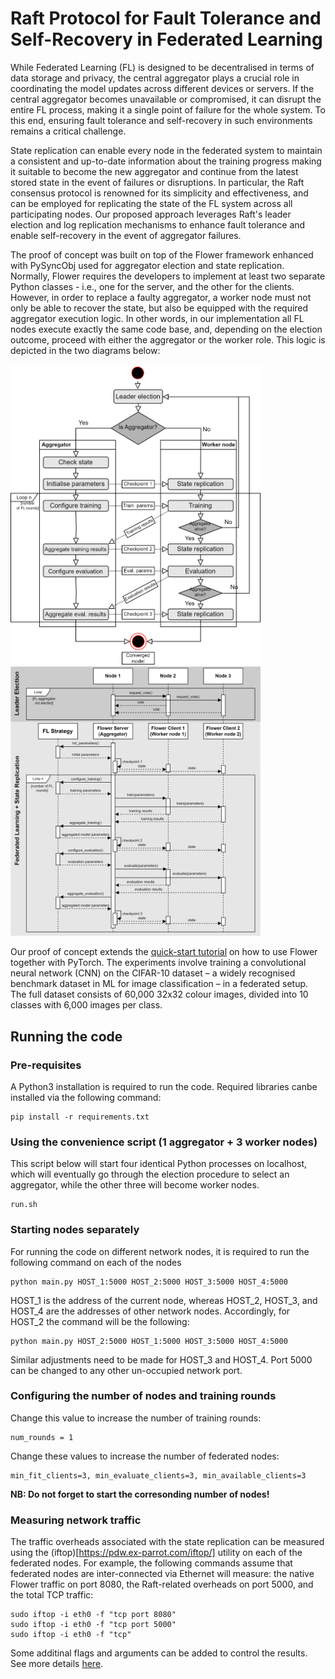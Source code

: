 # Raft Protocol for Fault Tolerance and Self-Recovery in Federated Learning

While Federated Learning (FL) is designed to be decentralised in terms of data storage and privacy, the central aggregator plays a crucial role in coordinating the model updates across different devices or servers. If the central aggregator becomes unavailable or compromised, it can disrupt the entire FL process, making it a single point of failure for the whole system. To this end, ensuring fault tolerance and self-recovery in such environments remains a critical challenge.

State replication can enable every node in the federated system to maintain a consistent and up-to-date information about the training progress making it suitable to become the new aggregator and continue from the latest stored state in the event of failures or disruptions. In particular, the Raft consensus protocol is renowned for its simplicity and effectiveness, and can be employed for replicating the state of the FL system across all participating nodes. Our proposed approach leverages Raft's leader election and log replication mechanisms to enhance fault tolerance and enable self-recovery in the event of aggregator failures.

The proof of concept was built on top of the Flower framework enhanced with PySyncObj used for aggregator election and state replication. Normally, Flower requires the developers to implement at least two separate Python classes - i.e., one for the server, and the other for the clients. However, in order to replace a faulty aggregator, a worker node must not only be able to recover the state, but also be equipped with the required aggregator execution logic. In other words, in our implementation all FL nodes execute exactly the same code base, and, depending on the election outcome, proceed with either the aggregator or the worker role. This logic is depicted in the two diagrams below:

<img src="img/algo.png" alt="Algorithm" width="400"/>

<img src="img/sequence.png" alt="Sequence" width="400"/>

Our proof of concept extends the [quick-start tutorial](https://flower.dev/docs/framework/tutorial-quickstart-pytorch.html) on how to use Flower together with PyTorch. The experiments involve training a convolutional neural network (CNN) on the CIFAR-10 dataset – a widely recognised benchmark dataset in ML for image classification – in a federated setup. The full dataset consists of 60,000 32x32 colour images, divided into 10 classes with 6,000 images per class.

## Running the code

### Pre-requisites

A Python3 installation is required to run the code. Required libraries canbe installed via the following command:

```shell
pip install -r requirements.txt
```

### Using the convenience script (1 aggregator + 3 worker nodes)

This script below will start four identical Python processes on localhost, which will eventually go through the election procedure to select an aggregator, while the other three will become worker nodes.

```shell
run.sh
```

### Starting nodes separately

For running the code on different network nodes, it is required to run the following command on each of the nodes

```shell
python main.py HOST_1:5000 HOST_2:5000 HOST_3:5000 HOST_4:5000
```
HOST_1 is the address of the current node, whereas HOST_2, HOST_3, and HOST_4 are the addresses of other network nodes. Accordingly, for HOST_2 the command will be the following:

```shell
python main.py HOST_2:5000 HOST_1:5000 HOST_3:5000 HOST_4:5000
```
Similar adjustments need to be made for HOST_3 and HOST_4. Port 5000 can be changed to any other un-occupied network port.

### Configuring the number of nodes and training rounds

Change this value to increase the number of training rounds:

```shell
num_rounds = 1
```

Change these values to increase the number of federated nodes:

```shell
min_fit_clients=3, min_evaluate_clients=3, min_available_clients=3
```

**NB: Do not forget to start the corresonding number of nodes!**

### Measuring network traffic

The traffic overheads associated with the state replication can be measured using the (iftop)[https://pdw.ex-parrot.com/iftop/] utility on each of the federated nodes. For example, the following commands assume that federated nodes are inter-connected via Ethernet will measure: the native Flower traffic on port 8080, the Raft-related overheads on port 5000, and the total TCP traffic:

```shell
sudo iftop -i eth0 -f "tcp port 8080"
sudo iftop -i eth0 -f "tcp port 5000"
sudo iftop -i eth0 -f "tcp"
```

Some additinal flags and arguments can be added to control the results. See more details [here](https://man.freebsd.org/cgi/man.cgi?query=iftop).


